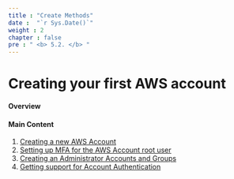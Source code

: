 ```yaml
---
title : "Create Methods"
date :  "`r Sys.Date()`" 
weight : 2
chapter : false
pre : " <b> 5.2. </b> "
---
```


# Creating your first AWS account

#### Overview

#### Main Content

1. [Creating a new AWS Account](1-create-new-aws-account/)
2. [Setting up MFA for the AWS Account root user](2-MFA-Setup-For-AWS-User-(root))
3. [Creating an Administrator Accounts and Groups](3-create-admin-user-and-group/)
4. [Getting support for Account Authentication](4-verify-new-account/)
<!-- need to remove parenthesis for path in Hugo 0.88.1 for Windows-->